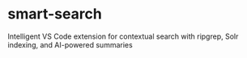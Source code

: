 # smart-search
Intelligent VS Code extension for contextual search with ripgrep, Solr indexing, and AI-powered summaries
